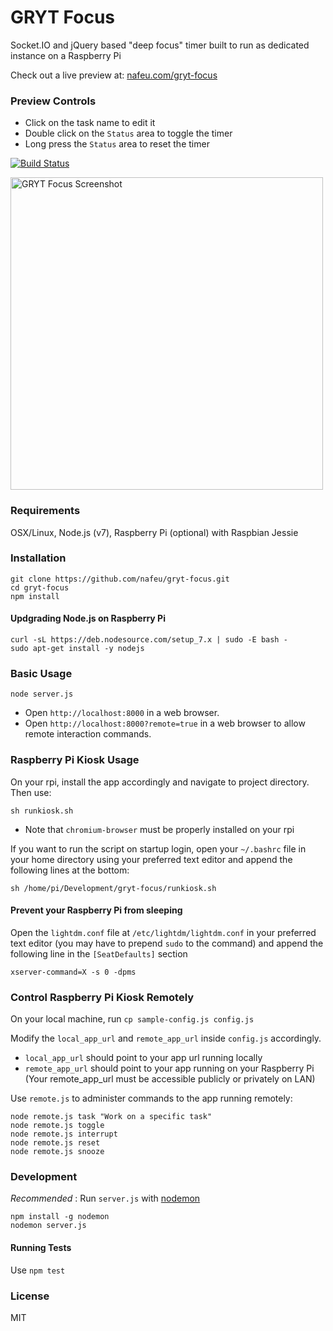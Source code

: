 # GRYT Focus

Socket.IO and jQuery based "deep focus" timer built to run as dedicated instance on a Raspberry Pi

Check out a live preview at: [nafeu.com/gryt-focus](http://nafeu.com/gryt-focus)

### Preview Controls

- Click on the task name to edit it
- Double click on the `Status` area to toggle the timer
- Long press the `Status` area to reset the timer

[![Build Status](https://travis-ci.org/nafeu/gryt-focus.svg?branch=master)](https://travis-ci.org/nafeu/gryt-focus)

<img alt="GRYT Focus Screenshot" src="http://phrakture.com/images/github/gryt-focus-screenshot.png" width="500" valign="middle"/>

### Requirements

OSX/Linux, Node.js (v7), Raspberry Pi (optional) with Raspbian Jessie

### Installation

```
git clone https://github.com/nafeu/gryt-focus.git
cd gryt-focus
npm install
```

#### Updgrading Node.js on Raspberry Pi

```
curl -sL https://deb.nodesource.com/setup_7.x | sudo -E bash -
sudo apt-get install -y nodejs
```

### Basic Usage

```
node server.js
```

- Open `http://localhost:8000` in a web browser.
- Open `http://localhost:8000?remote=true` in a web browser to allow remote interaction commands.

### Raspberry Pi Kiosk Usage

On your rpi, install the app accordingly and navigate to project directory. Then use:

```
sh runkiosk.sh
```

* Note that `chromium-browser` must be properly installed on your rpi

If you want to run the script on startup login, open your `~/.bashrc` file in your home directory using your preferred text editor and append the following lines at the bottom:

```
sh /home/pi/Development/gryt-focus/runkiosk.sh
```

#### Prevent your Raspberry Pi from sleeping

Open the `lightdm.conf` file at `/etc/lightdm/lightdm.conf` in your preferred text editor (you may have to prepend `sudo` to the command) and append the following line in the `[SeatDefaults]` section

```
xserver-command=X -s 0 -dpms
```

### Control Raspberry Pi Kiosk Remotely

On your local machine, run `cp sample-config.js config.js`

Modify the `local_app_url` and `remote_app_url` inside `config.js` accordingly.

- `local_app_url` should point to your app url running locally
- `remote_app_url` should point to your app running on your Raspberry Pi
  (Your remote\_app\_url must be accessible publicly or privately on LAN)

Use `remote.js` to administer commands to the app running remotely:

```
node remote.js task "Work on a specific task"
node remote.js toggle
node remote.js interrupt
node remote.js reset
node remote.js snooze
```

### Development

*Recommended* : Run `server.js` with [nodemon](https://nodemon.io/)

```
npm install -g nodemon
nodemon server.js
```

#### Running Tests

Use `npm test`

### License

MIT